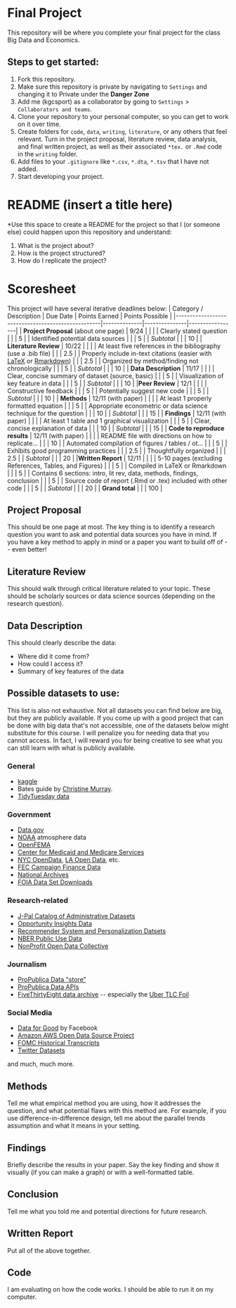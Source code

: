 # Final Project
This repository will be where you complete your final project for the class Big Data and Economics. 

## Steps to get started:
1. Fork this repository.
2. Make sure this repository is private by navigating to `Settings` and changing it to Private under the **Danger Zone**
3. Add me (kgcsport) as a collaborator by going to `Settings` > `Collaborators and teams`. 
4. Clone your repository to your personal computer, so you can get to work on it over time.
5. Create folders for `code`, `data`, `writing`, `literature`, or any others that feel relevant. Turn in the project proposal, literature review, data analysis, and final written project, as well as their associated `*tex.` or `.Rmd` code in the `writing` folder. 
6. Add files to your `.gitignore` like `*.csv`, `*.dta`, `*.tsv` that I have not added. 
7. Start developing your project.

# README (insert a title here)
*Use this space to create a README for the project so that I (or someone else) could happen upon this repository and understand:
1. What is the project about?
2. How is the project structured?
3. How do I replicate the project? 

# Scoresheet
This project will have several iterative deadlines below:
| Category / Description                            | Due Date         | Points Earned | Points Possible |
|---------------------------------------------------|--------------|---------------|-----------------|
| **Project Proposal** (about one page)           | 9/24             |               |                 |
| Clearly stated question                           |              |               | 5               |
| Identified potential data sources                 |              |               | 5               |
| _Subtotal_                                          |              |               | 10              |
| **Literature Review**                                |  10/22            |               |                 |
| At least five references in the bibliography (use a .bib file) |              |               | 2.5             |
| Properly include in-text citations (easier with [LaTeX](https://www.overleaf.com/learn/latex/Bibliography_management_with_bibtex) or [Rmarkdown](https://bookdown.org/fmcron/Rhodes-template/bibliographies.html))  |              |               | 2.5             |
| Organized by method/finding not chronologically   |              |               | 5               |
| _Subtotal_                                          |              |               | 10              |
| **Data Description**                               |     11/17         |               |                 |
| Clear, concise summary of dataset (source, basic)  |              |               | 5               |
| Visualization of key feature in data              |              |               | 5               |
| _Subtotal_                                          |              |               | 10              |
|**Peer Review**                                       |    12/1          |               |                 |
| Constructive feedback                                 |              |               | 5               |
| Potentially suggest new code                         |              |               | 5               |
| _Subtotal_                                          |              |               | 10              |
| **Methods**                                        |  12/11 (with paper)     |               |                 |
| At least 1 properly formatted equation             |              |               | 5               |
| Appropriate econometric or data science technique for the question |              |               | 10              |
| _Subtotal_                                          |              |               | 15              |
| **Findings**                                       |  12/11 (with paper)      |               |                 |
| At least 1 table and 1 graphical visualization     |              |               | 5               |
| Clear, concise explanation of data                 |              |               | 10              |
| _Subtotal_                                          |              |               | 15              |
| **Code to reproduce results**                     |  12/11 (with paper)      |               |                 |
| README file with directions on how to replicate... |              |               | 10              |
| Automated compilation of figures / tables / ot... |              |               | 5               |
| Exhibits good programming practices               |              |               | 2.5             |
| Thoughtfully organized                            |              |               | 2.5             |
| _Subtotal_                                          |              |               | 20              |
|**Written Report**                                   |    12/11          |               |                 |
| 5-10 pages (excluding References, Tables, and Figures) |              |               | 5               |
| Compiled in LaTeX or Rmarkdown                    |              |               | 5               |
| Contains 6 sections: intro, lit rev, data, methods, findings, conclusion |              |               | 5               |
| Source code of report (.Rmd or .tex) included with other code |              |               | 5               |
| _Subtotal_                                          |              |               | 20              |
| **Grand total**                                       |              |               | 100             |

## Project Proposal
This should be one page at most. The key thing is to identify a research question you want to ask and potential data sources you have in mind. If you have a key method to apply in mind or a paper you want to build off of -- even better! 

## Literature Review
This should walk through critical literature related to your topic. These should be scholarly sources or data science sources (depending on the research question). 

## Data Description
This should clearly describe the data:
- Where did it come from?
- How could I access it?
- Summary of key features of the data

## Possible datasets to use:
This list is also not exhaustive. Not all datasets you can find below are big, but they are publicly available. If you come up with a good project that can be done with big data that's not accessible, one of the datasets below might substitute for this course. I will penalize you for needing data that you cannot access. In fact, I will reward you for being creative to see what you can still learn with what is publicly available. 

### General
- [kaggle](https://www.kaggle.com/datasets)
- Bates guide by [Christine Murray]( https://libguides.bates.edu/ECON368).
- [TidyTuesday data](https://github.com/rfordatascience/tidytuesday)

### Government
- [Data.gov](https://data.gov/)
- [NOAA](https://www.ncdc.noaa.gov/cdo-web/datasets) atmosphere data
- [OpenFEMA](https://www.fema.gov/about/reports-and-data/openfema)
- [Center for Medicaid and Medicare Services](https://data.cms.gov/)
- [NYC OpenData](https://opendata.cityofnewyork.us/data/), [LA Open Data](https://data.lacity.org/), etc.
- [FEC Campaign Finance Data](https://www.fec.gov/data/browse-data/)
- [National Archives](https://www.archives.gov/open/available-datasets.html)
- [FOIA Data Set Downloads](https://www.foia.gov/foia-dataset-download.html)
  
### Research-related
- [J-Pal Catalog of Administrative Datasets](https://www.povertyactionlab.org/catalog-administrative-data-sets)
- [Opportunity Insights Data](https://www.povertyactionlab.org/catalog-administrative-data-sets)
- [Recommender System and Personalization Datsets](https://cseweb.ucsd.edu/~jmcauley/datasets.html)
- [NBER Public Use Data](https://www.nber.org/research/data?page=1&perPage=50)
- [NonProfit Open Data Collective](https://github.com/orgs/Nonprofit-Open-Data-Collective/repositories)

### Journalism
- [ProPublica Data "store"](https://www.propublica.org/datastore/datasets)
- [ProPublica Data APIs](https://www.propublica.org/datastore/apis)
- [FiveThirtyEight data archive](https://github.com/fivethirtyeight) -- especially the [Uber TLC Foil](https://github.com/fivethirtyeight/uber-tlc-foil-response)

### Social Media
- [Data for Good](https://dataforgood.facebook.com/) by Facebook
- [Amazon AWS Open Data Source Project](https://aws.amazon.com/marketplace/pp/prodview-zxtb4t54iqjmy?sr=0-1&ref_=beagle&applicationId=AWSMPContessa)
- [FOMC Historical Transcripts](https://www.federalreserve.gov/monetarypolicy/fomc_historical.htm)
- [Twitter Datasets](https://github.com/shaypal5/awesome-twitter-data)

and much, much more.

## Methods
Tell me what empirical method you are using, how it addresses the question, and what potential flaws with this method are. For example, if you use difference-in-difference design, tell me about the parallel trends assumption and what it means in your setting. 

## Findings
Briefly describe the results in your paper. Say the key finding and show it visually (if you can make a graph) or with a well-formatted table. 

## Conclusion
Tell me what you told me and potential directions for future research. 

## Written Report
Put all of the above together.

## Code
I am evaluating on how the code works. I should be able to run it on my computer.
